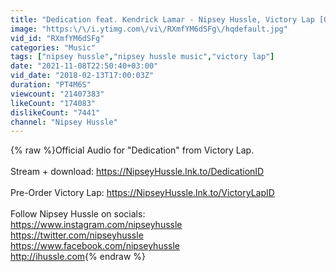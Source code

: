 ```yaml
---
title: "Dedication feat. Kendrick Lamar - Nipsey Hussle, Victory Lap [Official Audio]"
image: "https:\/\/i.ytimg.com\/vi\/RXmfYM6dSFg\/hqdefault.jpg"
vid_id: "RXmfYM6dSFg"
categories: "Music"
tags: ["nipsey hussle","nipsey hussle music","victory lap"]
date: "2021-11-08T22:50:40+03:00"
vid_date: "2018-02-13T17:00:03Z"
duration: "PT4M6S"
viewcount: "21407383"
likeCount: "174083"
dislikeCount: "7441"
channel: "Nipsey Hussle"
---
```

{% raw %}Official Audio for &quot;Dedication&quot; from Victory Lap. <br /><br />Stream + download: <a rel="nofollow" target="blank" href="https://NipseyHussle.lnk.to/DedicationID">https://NipseyHussle.lnk.to/DedicationID</a><br /><br />Pre-Order Victory Lap: <a rel="nofollow" target="blank" href="https://NipseyHussle.lnk.to/VictoryLapID">https://NipseyHussle.lnk.to/VictoryLapID</a><br /><br />Follow Nipsey Hussle on socials:<br /><a rel="nofollow" target="blank" href="https://www.instagram.com/nipseyhussle">https://www.instagram.com/nipseyhussle</a><br /><a rel="nofollow" target="blank" href="https://twitter.com/nipseyhussle">https://twitter.com/nipseyhussle</a><br /><a rel="nofollow" target="blank" href="https://www.facebook.com/nipseyhussle">https://www.facebook.com/nipseyhussle</a><br /><a rel="nofollow" target="blank" href="http://ihussle.com">http://ihussle.com</a>{% endraw %}
